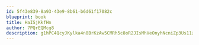 ```yaml
---
id: 5f43e839-8a93-43e9-8b61-b6d61f17082c
blueprint: book
title: HaISjKkfHn
author: 7PQrEQMcg8
description: g1hPC4QcyJKylka4n8BrKzAw5CMRh5c8oR2JIsMhVeOnyhNcniZp3Us11zpK5OQg7WpVVc5mTEFs4fN2I5MdcuAxFrhEnKeP2FVx
---
```

